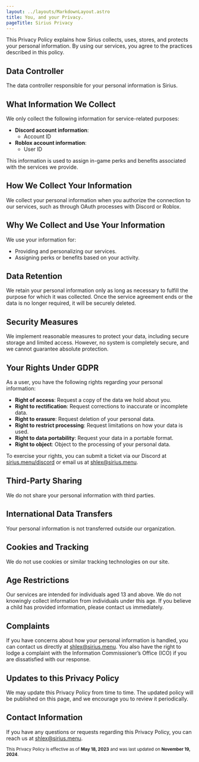 ```yaml
---
layout: ../layouts/MarkdownLayout.astro
title: You, and your Privacy.
pageTitle: Sirius Privacy
---
```


This Privacy Policy explains how Sirius collects, uses, stores, and protects your personal information. By using our services, you agree to the practices described in this policy.  

## Data Controller  
The data controller responsible for your personal information is Sirius.

## What Information We Collect  
We only collect the following information for service-related purposes:  
- **Discord account information**:  
  - Account ID
- **Roblox account information**:  
  - User ID

This information is used to assign in-game perks and benefits associated with the services we provide.  

## How We Collect Your Information  
We collect your personal information when you authorize the connection to our services, such as through OAuth processes with Discord or Roblox.  

## Why We Collect and Use Your Information  
We use your information for:  
- Providing and personalizing our services.  
- Assigning perks or benefits based on your activity.  

## Data Retention  
We retain your personal information only as long as necessary to fulfill the purpose for which it was collected. Once the service agreement ends or the data is no longer required, it will be securely deleted.  

## Security Measures  
We implement reasonable measures to protect your data, including secure storage and limited access. However, no system is completely secure, and we cannot guarantee absolute protection.  

## Your Rights Under GDPR  
As a user, you have the following rights regarding your personal information:  
- **Right of access**: Request a copy of the data we hold about you.  
- **Right to rectification**: Request corrections to inaccurate or incomplete data.  
- **Right to erasure**: Request deletion of your personal data.  
- **Right to restrict processing**: Request limitations on how your data is used.  
- **Right to data portability**: Request your data in a portable format.  
- **Right to object**: Object to the processing of your personal data.  

To exercise your rights, you can submit a ticket via our Discord at [sirius.menu/discord](https://sirius.menu/discord) or email us at shlex@sirius.menu.  

## Third-Party Sharing  
We do not share your personal information with third parties.  

## International Data Transfers  
Your personal information is not transferred outside our organization.  

## Cookies and Tracking  
We do not use cookies or similar tracking technologies on our site.  

## Age Restrictions  
Our services are intended for individuals aged 13 and above. We do not knowingly collect information from individuals under this age. If you believe a child has provided information, please contact us immediately.  

## Complaints  
If you have concerns about how your personal information is handled, you can contact us directly at shlex@sirius.menu. You also have the right to lodge a complaint with the Information Commissioner’s Office (ICO) if you are dissatisfied with our response.  

## Updates to this Privacy Policy  
We may update this Privacy Policy from time to time. The updated policy will be published on this page, and we encourage you to review it periodically.  

## Contact Information  
If you have any questions or requests regarding this Privacy Policy, you can reach us at shlex@sirius.menu.  

<small>This Privacy Policy is effective as of **May 18, 2023** and was last updated on **November 19, 2024**.</small>
